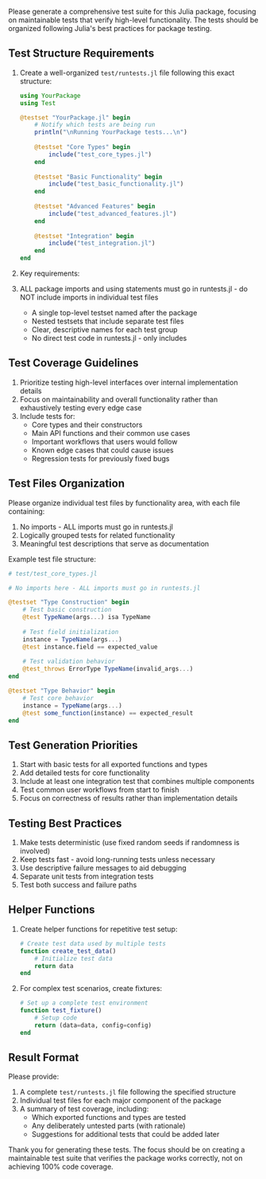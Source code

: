 Please generate a comprehensive test suite for this Julia package, focusing on maintainable tests that verify high-level functionality. The tests should be organized following Julia's best practices for package testing.

## Test Structure Requirements

1. Create a well-organized `test/runtests.jl` file following this exact structure:
   ```julia
   using YourPackage
   using Test

   @testset "YourPackage.jl" begin
       # Notify which tests are being run
       println("\nRunning YourPackage tests...\n")
       
       @testset "Core Types" begin
           include("test_core_types.jl")
       end
       
       @testset "Basic Functionality" begin
           include("test_basic_functionality.jl")
       end
       
       @testset "Advanced Features" begin
           include("test_advanced_features.jl")
       end
       
       @testset "Integration" begin
           include("test_integration.jl")
       end
   end
   ```

2. Key requirements:
1. ALL package imports and using statements must go in runtests.jl - do NOT include imports in individual test files
   - A single top-level testset named after the package
   - Nested testsets that include separate test files
   - Clear, descriptive names for each test group
   - No direct test code in runtests.jl - only includes

## Test Coverage Guidelines

1. Prioritize testing high-level interfaces over internal implementation details
2. Focus on maintainability and overall functionality rather than exhaustively testing every edge case
3. Include tests for:
   - Core types and their constructors
   - Main API functions and their common use cases
   - Important workflows that users would follow
   - Known edge cases that could cause issues
   - Regression tests for previously fixed bugs

## Test Files Organization

Please organize individual test files by functionality area, with each file containing:

1. No imports - ALL imports must go in runtests.jl
2. Logically grouped tests for related functionality
3. Meaningful test descriptions that serve as documentation

Example test file structure:
```julia
# test/test_core_types.jl

# No imports here - ALL imports must go in runtests.jl

@testset "Type Construction" begin
    # Test basic construction
    @test TypeName(args...) isa TypeName
    
    # Test field initialization
    instance = TypeName(args...)
    @test instance.field == expected_value
    
    # Test validation behavior
    @test_throws ErrorType TypeName(invalid_args...)
end

@testset "Type Behavior" begin
    # Test core behavior
    instance = TypeName(args...)
    @test some_function(instance) == expected_result
end
```

## Test Generation Priorities

1. Start with basic tests for all exported functions and types
2. Add detailed tests for core functionality
3. Include at least one integration test that combines multiple components
4. Test common user workflows from start to finish
5. Focus on correctness of results rather than implementation details

## Testing Best Practices

1. Make tests deterministic (use fixed random seeds if randomness is involved)
2. Keep tests fast - avoid long-running tests unless necessary
3. Use descriptive failure messages to aid debugging
4. Separate unit tests from integration tests
5. Test both success and failure paths

## Helper Functions

1. Create helper functions for repetitive test setup:
   ```julia
   # Create test data used by multiple tests
   function create_test_data()
       # Initialize test data
       return data
   end
   ```

2. For complex test scenarios, create fixtures:
   ```julia 
   # Set up a complete test environment
   function test_fixture()
       # Setup code
       return (data=data, config=config)
   end
   ```

## Result Format

Please provide:

1. A complete `test/runtests.jl` file following the specified structure
2. Individual test files for each major component of the package
3. A summary of test coverage, including:
   - Which exported functions and types are tested
   - Any deliberately untested parts (with rationale)
   - Suggestions for additional tests that could be added later

Thank you for generating these tests. The focus should be on creating a maintainable test suite that verifies the package works correctly, not on achieving 100% code coverage.